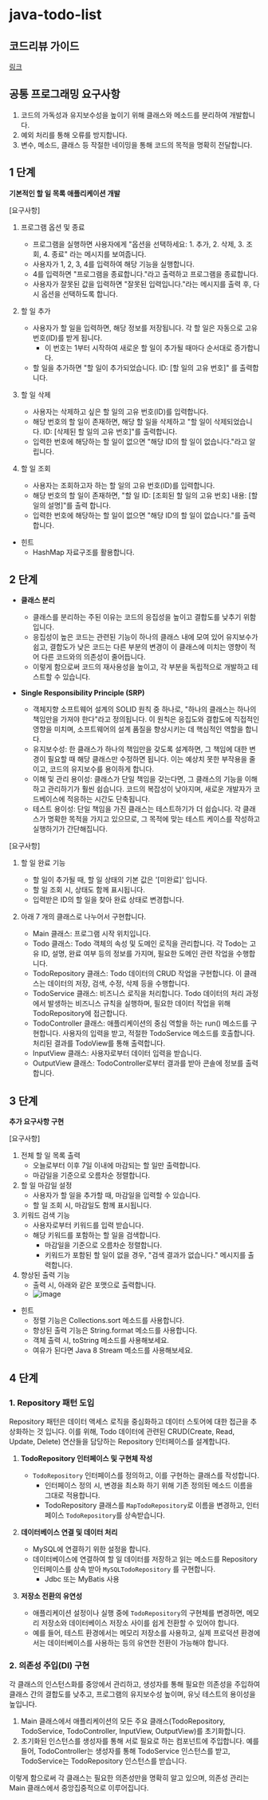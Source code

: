 # java-todo-list

## 코드리뷰 가이드
[링크](https://github.com/next-step/nextstep-docs/blob/master/codereview/README.md)

## 공통 프로그래밍 요구사항
1. 코드의 가독성과 유지보수성을 높이기 위해 클래스와 메소드를 분리하여 개발합니다.
2. 예외 처리를 통해 오류를 방지합니다.
3. 변수, 메소드, 클래스 등 작절한 네이밍을 통해 코드의 목적을 명확히 전달합니다.

## 1 단계
**기본적인 할 일 목록 애플리케이션 개발**

[요구사항]
1. 프로그램 옵션 및 종료
   - 프로그램을 실행하면 사용자에게 "옵션을 선택하세요: 1. 추가, 2. 삭제, 3. 조회, 4. 종료" 라는 메시지를 보여줍니다.
   - 사용자가 1, 2, 3, 4를 입력하여 해당 기능을 실행합니다.
   - 4를 입력하면 "프로그램을 종료합니다."라고 출력하고 프로그램을 종료합니다.
   - 사용자가 잘못된 값을 입력하면 "잘못된 입력입니다."라는 메시지를 출력 후, 다시 옵션을 선택하도록 합니다.

2. 할 일 추가
   - 사용자가 할 일을 입력하면, 해당 정보를 저장됩니다. 각 할 일은 자동으로 고유 번호(ID)를 받게 됩니다. 
     - 이 번호는 1부터 시작하여 새로운 할 일이 추가될 때마다 순서대로 증가합니다.
   - 할 일을 추가하면 "할 일이 추가되었습니다. ID: [할 일의 고유 번호]" 를 출력합니다.


3. 할 일 삭제
   - 사용자는 삭제하고 싶은 할 일의 고유 번호(ID)를 입력합니다.
   - 해당 번호의 할 일이 존재하면, 해당 할 일을 삭제하고 "할 일이 삭제되었습니다. ID: [삭제된 할 일의 고유 번호]"를 출력합니다.
   - 입력한 번호에 해당하는 할 일이 없으면 "해당 ID의 할 일이 없습니다."라고 알립니다.

4. 할 일 조회
   - 사용자는 조회하고자 하는 할 일의 고유 번호(ID)를 입력합니다.
   - 해당 번호의 할 일이 존재하면, "할 일 ID: [조회된 할 일의 고유 번호] 내용: [할 일의 설명]"를 출력 합니다.
   - 입력한 번호에 해당하는 할 일이 없으면 "해당 ID의 할 일이 없습니다."를 출력합니다.

- 힌트
   - HashMap 자료구조를 활용합니다. 



## 2 단계

- **클래스 분리**
  - 클래스를 분리하는 주된 이유는 코드의 응집성을 높이고 결합도를 낮추기 위함입니다.
  - 응집성이 높은 코드는 관련된 기능이 하나의 클래스 내에 모여 있어 유지보수가 쉽고, 결합도가 낮은 코드는 다른 부분의 변경이 이 클래스에 미치는 영향이 적어 다른 코드와의 의존성이 줄어듭니다.
  - 이렇게 함으로써 코드의 재사용성을 높이고, 각 부분을 독립적으로 개발하고 테스트할 수 있습니다.

- **Single Responsibility Principle (SRP)**
  - 객체지향 소프트웨어 설계의 SOLID 원칙 중 하나로, "하나의 클래스는 하나의 책임만을 가져야 한다"라고 정의됩니다. 이 원칙은 응집도와 결합도에 직접적인 영향을 미치며, 소프트웨어의 설계 품질을 향상시키는 데 핵심적인 역할을 합니다.
  - 유지보수성: 한 클래스가 하나의 책임만을 갖도록 설계하면, 그 책임에 대한 변경이 필요할 때 해당 클래스만 수정하면 됩니다. 이는 예상치 못한 부작용을 줄이고, 코드의 유지보수를 용이하게 합니다.
  - 이해 및 관리 용이성: 클래스가 단일 책임을 갖는다면, 그 클래스의 기능을 이해하고 관리하기가 훨씬 쉽습니다. 코드의 복잡성이 낮아지며, 새로운 개발자가 코드베이스에 적응하는 시간도 단축됩니다.
  - 테스트 용이성: 단일 책임을 가진 클래스는 테스트하기가 더 쉽습니다. 각 클래스가 명확한 목적을 가지고 있으므로, 그 목적에 맞는 테스트 케이스를 작성하고 실행하기가 간단해집니다.

[요구사항]
1. 할 일 완료 기능
   - 할 일이 추가될 때, 할 일 상태의 기본 값은 '[미완료]' 입니다.
   - 할 일 조회 시, 상태도 함께 표시됩니다.
   - 입력받은 ID의 할 일을 찾아 완료 상태로 변경합니다.
       
2. 아래 7 개의 클래스로 나누어서 구현합니다.
   - Main 클래스: 프로그램 시작 위치입니다.
   - Todo 클래스: Todo 객체의 속성 및 도메인 로직을 관리합니다. 각 Todo는 고유 ID, 설명, 완료 여부 등의 정보를 가지며, 필요한 도메인 관련 작업을 수행합니다.
   - TodoRepository 클래스: Todo 데이터의 CRUD 작업을 구현합니다. 이 클래스는 데이터의 저장, 검색, 수정, 삭제 등을 수행합니다.
   - TodoService 클래스: 비즈니스 로직을 처리합니다. Todo 데이터의 처리 과정에서 발생하는 비즈니스 규칙을 실행하며, 필요한 데이터 작업을 위해 TodoRepository에 접근합니다.
   - TodoController 클래스: 애플리케이션의 중심 역할을 하는 run() 메소드를 구현합니다. 사용자의 입력을 받고, 적절한 TodoService 메소드를 호출합니다. 처리된 결과를 TodoView를 통해 출력합니다.
   - InputView 클래스: 사용자로부터 데이터 입력을 받습니다.
   - OutputView 클래스: TodoController로부터 결과를 받아 콘솔에 정보를 출력합니다.


## 3 단계
**추가 요구사항 구현**

[요구사항]
1. 전체 할 일 목록 출력
   - 오늘로부터 이후 7일 이내에 마감되는 할 일만 출력합니다. 
   - 마감일을 기준으로 오름차순 정렬합니다. 
2. 할 일 마감일 설정
   - 사용자가 할 일을 추가할 때, 마감일을 입력할 수 있습니다.
   - 할 일 조회 시, 마감일도 함께 표시됩니다.
3. 키워드 검색 기능
   - 사용자로부터 키워드를 입력 받습니다.
   - 해당 키워드를 포함하는 할 일을 검색합니다.
     - 마감일을 기준으로 오름차순 정렬합니다. 
     - 키워드가 포함된 할 일이 없을 경우, "검색 결과가 없습니다." 메시지를 출력합니다.
4. 향상된 출력 기능
   - 출력 시, 아래와 같은 포맷으로 출력합니다.
   - ![image](https://github.com/lehdqlsl/java-todo-list/assets/7637916/29fbe7fd-09be-4996-beaa-cfffc4b92fc2)

- 힌트
  - 정렬 기능은 Collections.sort 메소드를 사용합니다.
  - 향상된 출력 기능은 String.format 메소드를 사용합니다.
  - 객체 출력 시, toString 메소드를 사용해보세요.
  - 여유가 된다면 Java 8 Stream 메소드를 사용해보세요.


 ## 4 단계

### 1. Repository 패턴 도입

Repository 패턴은 데이터 액세스 로직을 중심화하고 데이터 스토어에 대한 접근을 추상화하는 것 입니다. 이를 위해, Todo 데이터에 관련된 CRUD(Create, Read, Update, Delete) 연산들을 담당하는 Repository 인터페이스를 설계합니다.

1. **TodoRepository 인터페이스 및 구현체 작성**
   - `TodoRepository` 인터페이스를 정의하고, 이를 구현하는 클래스를 작성합니다.
     - 인터페이스 정의 시, 변경을 최소화 하기 위해 기존  정의된 메소드 이름을 그대로 적용합니다.
     - TodoRepository 클래스를 `MapTodoRepository`로 이름을 변경하고,  인터페이스 `TodoRepository`를 상속받습니다.

2. **데이터베이스 연결 및 데이터 처리**
   - MySQL에 연결하기 위한 설정을 합니다.
   - 데이터베이스에 연결하여 할 일 데이터를 저장하고 읽는 메소드를 Repository 인터페이스를 상속 받아 `MySQLTodoRepository` 를 구현합니다.
     - Jdbc 또는 MyBatis 사용

3. **저장소 전환의 유연성**
   - 애플리케이션 설정이나 실행 중에 `TodoRepository`의 구현체를 변경하면, 메모리 저장소와 데이터베이스 저장소 사이를 쉽게 전환할 수 있어야 합니다.
   - 예를 들어, 테스트 환경에서는 메모리 저장소를 사용하고, 실제 프로덕션 환경에서는 데이터베이스를 사용하는 등의 유연한 전환이 가능해야 합니다.
  
### 2. 의존성 주입(DI) 구현
각 클래스의 인스턴스화를 중앙에서 관리하고, 생성자를 통해 필요한 의존성을 주입하여 클래스 간의 결합도를 낮추고, 프로그램의 유지보수성 높이며, 유닛 테스트의 용이성을 높입니다.

1. Main 클래스에서 애플리케이션의 모든 주요 클래스(TodoRepository, TodoService, TodoController, InputView, OutputView)를 초기화합니다.
2. 초기화된 인스턴스를 생성자를 통해 서로 필요로 하는 컴포넌트에 주입합니다.
   예를 들어, TodoController는 생성자를 통해 TodoService 인스턴스를 받고, TodoService는 TodoRepository 인스턴스를 받습니다.

이렇게 함으로써 각 클래스는 필요한 의존성만을 명확히 알고 있으며, 의존성 관리는 Main 클래스에서 중앙집중적으로 이루어집니다.
